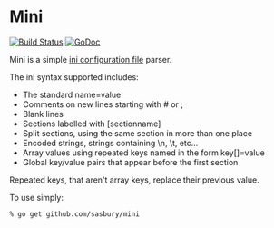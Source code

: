 Mini
================

[![Build Status](https://travis-ci.org/sasbury/mini.svg?branch=master)](https://travis-ci.org/sasbury/mini) [![GoDoc](https://godoc.org/github.com/sasbury/mini?status.svg)](https://godoc.org/github.com/sasbury/mini)

Mini is a simple [ini configuration file](http://en.wikipedia.org/wiki/INI_file) parser.

The ini syntax supported includes:

* The standard name=value
* Comments on new lines starting with # or ;
* Blank lines
* Sections labelled with [sectionname]
* Split sections, using the same section in more than one place
* Encoded strings, strings containing \n, \t, etc...
* Array values using repeated keys named in the form key[]=value
* Global key/value pairs that appear before the first section

Repeated keys, that aren't array keys, replace their previous value.

To use simply:

    % go get github.com/sasbury/mini
